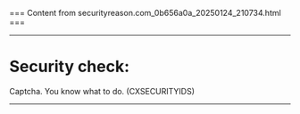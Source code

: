 === Content from securityreason.com_0b656a0a_20250124_210734.html ===


---

# Security check:

Captcha. You know what to do. (CXSECURITYIDS)

---


